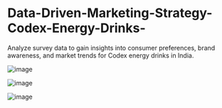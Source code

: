 # Data-Driven-Marketing-Strategy-Codex-Energy-Drinks-
Analyze survey data to gain insights into consumer preferences, brand awareness, and market trends for Codex energy drinks in India.

![image](https://github.com/user-attachments/assets/f7e65a67-7a05-442b-98c6-c7636ed268ae)

![image](https://github.com/user-attachments/assets/ecb11dc1-a18c-4611-be5e-8fa6b1060d6f)

![image](https://github.com/user-attachments/assets/ba201b7b-1197-434d-89fa-37aa19b0836e)





